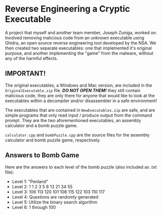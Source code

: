 # Reverse Engineering a Cryptic Executable
A project that myself and another team member, Joseph Zuniga, worked on. Involved removing malicious code from an unknown executable using Ghidra, an open source reverse engineering tool developed by the NSA. We then created two separate executables: one that implemented it's original purpose, and another implementing the "game" from the malware, without any of the harmful effects.

## IMPORTANT!
The original executables, a Windows and Mac version, are included in the `OriginalExecutable.zip` file. ***DO NOT OPEN THEM!*** they still contain malicious code, they are only there for anyone that would like to look at the executables within a decompiler and/or disassembler in a safe environment!

The executables that are contained in `NewExecutables.zip` are safe, and are simple programs that only read input / produce output from the command prompt. They are the two aforementioned executables, an assembly calculator and a bomb puzzle game.

`calculator.cpp` and `bombPuzzle.cpp` are the source files for the assembly calculator and bomb puzzle game, respectively.

## Answers to Bomb Game
Here are the answers to each level of the bomb puzzle (also included as .txt file):
- Level 1: "Penland"
- Level 2: 1 1 2 3 5 8 13 21 34 55
- Level 3: 106 113 120 101 108 115 122 103 110 117
- Level 4: Questions are randomly generated
- Level 5: Utilize the binary search algorithm
- Level 6: 1 through 100
